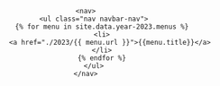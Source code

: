 <header>
    <div class="top">
        <a href="{{ './' | relative_url }}" class="logo" style="background-image: url(AppSecIL_logo.png)"></a>
    </div>
	
    <nav>
        <ul class="nav navbar-nav">
            {% for menu in site.data.year-2023.menus %}
            <li>
                <a href="./2023/{{ menu.url }}">{{menu.title}}</a>
            </li>
            {% endfor %}
        </ul>
    </nav>
</header>
